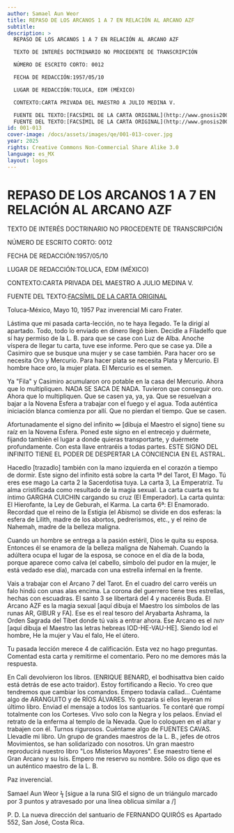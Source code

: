 ```yaml
---
author: Samael Aun Weor
title: REPASO DE LOS ARCANOS 1 A 7 EN RELACIÓN AL ARCANO AZF
subtitle:
description: >
  REPASO DE LOS ARCANOS 1 A 7 EN RELACIÓN AL ARCANO AZF

  TEXTO DE INTERÉS DOCTRINARIO NO PROCEDENTE DE TRANSCRIPCIÓN

  NÚMERO DE ESCRITO CORTO: 0012

  FECHA DE REDACCIÓN:1957/05/10

  LUGAR DE REDACCIÓN:TOLUCA, EDM (MÉXICO)

  CONTEXTO:CARTA PRIVADA DEL MAESTRO A JULIO MEDINA V.

  FUENTE DEL TEXTO:[FACSÍMIL DE LA CARTA ORIGINAL](http://www.gnosis2002.com/documentos_QE/1955-11-XX-E_ARCANO_22.pdf.pdf)
  FUENTE DEL TEXTO:[FACSÍMIL DE LA CARTA ORIGINAL](http://www.gnosis2002.com/documentos_QE/1955-11-XX-E_ARCANO_22.pdf.pdf)
id: 001-013
cover-image: /docs/assets/images/qe/001-013-cover.jpg
year: 2025
rights: Creative Commons Non-Commercial Share Alike 3.0
language: es_MX
layout: logos
---
```

# REPASO DE LOS ARCANOS 1 A 7 EN RELACIÓN AL ARCANO AZF

TEXTO DE INTERÉS DOCTRINARIO NO PROCEDENTE DE TRANSCRIPCIÓN

NÚMERO DE ESCRITO CORTO: 0012

FECHA DE REDACCIÓN:1957/05/10

LUGAR DE REDACCIÓN:TOLUCA, EDM (MÉXICO)

CONTEXTO:CARTA PRIVADA DEL MAESTRO A JULIO MEDINA V.

FUENTE DEL TEXTO:[FACSÍMIL DE LA CARTA ORIGINAL](http://www.gnosis2002.com/documentos_QE/1955-11-XX-E_ARCANO_22.pdf.pdf)

Toluca-México, Mayo 10, 1957 Paz inverencial Mi caro Frater.

Lástima que mi pasada carta-lección, no te haya llegado. Te la dirigí al apartado. Todo, todo lo enviado en dinero llegó bien. Decidle a Filadelfo que sí hay permiso de la L. B. para que se case con Luz de Alba. Anoche víspera de llegar tu carta, tuve ese informe. Pero que se case ya. Dile a Casimiro que se busque una mujer y se case también. Para hacer oro se necesita Oro y Mercurio. Para hacer plata se necesita Plata y Mercurio. El hombre hace oro, la mujer plata. El Mercurio es el semen.

Ya "Fila" y Casimiro acumularon oro potable en la casa del Mercurio. Ahora que lo multipliquen. NADA SE SACA DE NADA. Tuvieron que conseguir oro. Ahora que lo multipliquen. Que se casen ya, ya, ya. Que se resuelvan a bajar a la Novena Esfera a trabajar con el fuego y el agua. Toda auténtica iniciación blanca comienza por allí. Que no pierdan el tiempo. Que se casen.

Afortunadamente el signo del infinito ∞ [dibuja el Maestro el signo] tiene su raíz en la Novena Esfera. Poned este signo en el entrecejo y duérmete, fijando también el lugar a donde quieras transportarte, y duérmete profundamente. Con esta llave entraréis a todas partes. ESTE SIGNO DEL INFINITO TIENE EL PODER DE DESPERTAR LA CONCIENCIA EN EL ASTRAL.

Hacedlo [trazadlo] también con la mano izquierda en el corazón a tiempo de dormir. Este signo del infinito está sobre la carta 1ª del Tarot, El Mago. Tú eres ese mago La carta 2 la Sacerdotisa tuya. La carta 3, La Emperatriz. Tu alma cristificada como resultado de la magia sexual. La carta cuarta es tu íntimo GARGHA CUICHIN cargando su cruz (El Emperador). La carta quinta: El Hierofante, la Ley de Geburah, el Karma. La carta 6ª: El Enamorado. Recordad que el reino de la Estigia (el Abismo) se divide en dos esferas: la esfera de Lilith, madre de los abortos, pedrerismos, etc., y el reino de Nahemah, madre de la belleza maligna.

Cuando un hombre se entrega a la pasión estéril, Dios le quita su esposa. Entonces él se enamora de la belleza maligna de Nahemah. Cuando la adúltera ocupa el lugar de la esposa, se conoce en el día de la boda, porque aparece como calva (el cabello, símbolo del pudor en la mujer, le está vedado ese día), marcada con una estrella infernal en la frente.

Vais a trabajar con el Arcano 7 del Tarot. En el cuadro del carro veréis un falo hindú con unas alas encima. La corona del guerrero tiene tres estrellas, hechas con escuadras. El santo 3 se libertará del 4 y naceréis Buda. El Arcano AZF es la magia sexual [aquí dibuja el Maestro los símbolos de las runas AR, GIBUR y FA]. Ese es el real tesoro del Aryabarta Ashrama, la Orden Sagrada del Tíbet donde tú vais a entrar ahora. Ese Arcano es el יהוה [aquí dibuja el Maestro las letras hebreas IOD-HE-VAU-HE]. Siendo lod el hombre, He la mujer y Vau el falo, He el útero.

Tu pasada lección merece 4 de calificación. Esta vez no hago preguntas. Comentad esta carta y remitirme el comentario. Pero no me demores más la respuesta.

En Cali devolvieron los libros. (ENRIQUE BENARD, el bodhisattva bien caído está detrás de ese acto traidor). Estoy fortificando a Recio. Yo creo que tendremos que cambiar los comandos. Empero todavía callad... Cuéntame algo de ARANGUITO y de RÍOS ÁLVARES. Yo gozaría si ellos leyeran mi último libro. Enviad el mensaje a todos los santuarios. Te contaré que rompí totalmente con los Corteses. Vivo solo con la Negra y los pelaos. Enviad el retrato de la enferma al templo de la Nevada. Que lo coloquen en el altar y trabajen con él. Turnos rigurosos. Cuéntame algo de FUENTES CAVAS. Llevadle mi libro. Un grupo de grandes maestros de la L. B., jefes de otros Movimientos, se han solidarizado con nosotros. Un gran maestro reproducirá nuestro libro "Los Misterios Mayores". Ese maestro tiene el Gran Arcano y su Isis. Empero me reservo su nombre. Sólo os digo que es un auténtico maestro de la L. B.

Paz inverencial.

Samael Aun Weor ϟ [sigue a la runa SIG el signo de un triángulo marcado por 3 puntos y atravesado por una línea oblicua similar a /]

P. D. La nueva dirección del santuario de FERNANDO QUIRÓS es Apartado 552, San José, Costa Rica.

